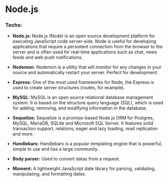 # Node.js
### Techs:

* **Node.js:** Node.js (Node) is an open source development platform for executing JavaScript code server-side. Node is useful for developing applications that require a persistent connection from the browser to the server and is often used for real-time applications such as chat, news feeds and web push notifications.

* **Nodemon:** Nodemon is a utility that will monitor for any changes in your source and automatically restart your server. Perfect for development.

* **Express:** One of the most used frameworks for Node, the Express is used to create server structures (routes, for example).

* **MySQL:** MySQL is an open source relational database management system. It is based on the structure query language (SQL), which is used for adding, removing, and modifying information in the database.

* **Sequelize:** Sequelize is a promise-based Node.js ORM for Postgres, MySQL, MariaDB, SQLite and Microsoft SQL Server. It features solid transaction support, relations, eager and lazy loading, read replication and more.

* **Handlebars:** Handlebars is a popular templating engine that is powerful, simple to use and has a large community.

* **Body parser:** Used to convert datas from a request.

* **Moment:** A lightweight JavaScript date library for parsing, validating, manipulating, and formatting dates.
